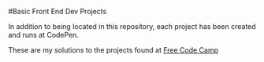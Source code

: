 #Basic Front End Dev Projects

In addition to being located in this repository, each project has been created and runs at CodePen.

These are my solutions to the projects found at [Free Code Camp](http://www.freecodecamp.com/challenges/get-set-for-our-front-end-development-projects)
